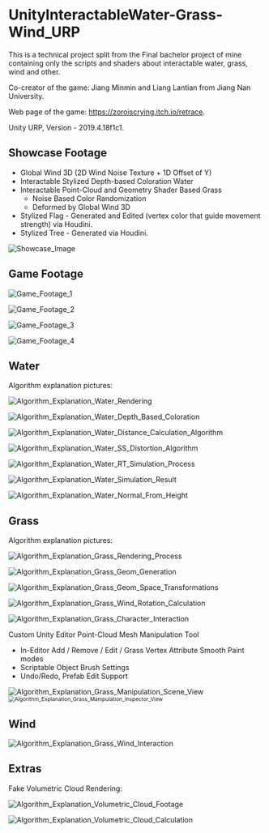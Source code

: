 # UnityInteractableWater-Grass-Wind_URP
This is a technical project split from the Final bachelor project of mine containing only the scripts and shaders about interactable water, grass, wind and other.

Co-creator of the game: Jiang Minmin and Liang Lantian from Jiang Nan University.

Web page of the game: https://zoroiscrying.itch.io/retrace.

Unity URP, Version - 2019.4.18f1c1.

## Showcase Footage

- Global Wind 3D (2D Wind Noise Texture + 1D Offset of Y)
- Interactable Stylized Depth-based Coloration Water
- Interactable Point-Cloud and Geometry Shader Based Grass
  - Noise Based Color Randomization
  - Deformed by Global Wind 3D
- Stylized Flag - Generated and Edited (vertex color that guide movement strength) via Houdini.
- Stylized Tree - Generated via Houdini.

![Showcase_Image](Resources/Showcase_Image.jpg)

## Game Footage

![Game_Footage_1](Resources/GameFootage1.png)

![Game_Footage_2](Resources/GameFootage2.jpg)

![Game_Footage_3](Resources/GameFootage3.png)

![Game_Footage_4](Resources/GameFootage4.png)

## Water

Algorithm explanation pictures:

![Algorithm_Explanation_Water_Rendering](Resources/AlgorithmExplanation1.png)

![Algorithm_Explanation_Water_Depth_Based_Coloration](Resources/AlgorithmExplanation2.png)

![Algorithm_Explanation_Water_Distance_Calculation_Algorithm](Resources/AlgorithmExplanation3.png)

![Algorithm_Explanation_Water_SS_Distortion_Algorithm](Resources/AlgorithmExplanation4.png)

![Algorithm_Explanation_Water_RT_Simulation_Process](Resources/AlgorithmExplanation5.png)

![Algorithm_Explanation_Water_Simulation_Result](Resources/AlgorithmExplanation6.png)

![Algorithm_Explanation_Water_Normal_From_Height](Resources/AlgorithmExplanation7.png)

## Grass

Algorithm explanation pictures:

![Algorithm_Explanation_Grass_Rendering_Process](Resources/AlgorithmExplanation8.png)

![Algorithm_Explanation_Grass_Geom_Generation](Resources/AlgorithmExplanation9.png)

![Algorithm_Explanation_Grass_Geom_Space_Transformations](Resources/AlgorithmExplanation10.png)

![Algorithm_Explanation_Grass_Wind_Rotation_Calculation](Resources/AlgorithmExplanation11.png)

![Algorithm_Explanation_Grass_Character_Interaction](Resources/AlgorithmExplanation13.png)

Custom Unity Editor Point-Cloud Mesh Manipulation Tool

- In-Editor Add / Remove / Edit / Grass Vertex Attribute Smooth Paint modes
- Scriptable Object Brush Settings
- Undo/Redo, Prefab Edit Support

![Algorithm_Explanation_Grass_Manipulation_Scene_View](Resources/AlgorithmExplanation14.png)<img src="Resources/Grass_Mesh_Editor_Tool_Inspector.jpg" alt="Algorithm_Explanation_Grass_Manipulation_Inspector_View" style="zoom:75%;" />

## Wind

![Algorithm_Explanation_Grass_Wind_Interaction](Resources/AlgorithmExplanation12.png)

## Extras

Fake Volumetric Cloud Rendering:

![Algorithm_Explanation_Volumetric_Cloud_Footage](Resources/AlgorithmExplanation17.png)

![Algorithm_Explanation_Volumetric_Cloud_Calculation](Resources/AlgorithmExplanation16.png)

